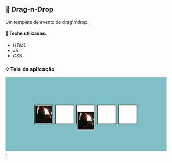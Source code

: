 ## :rocket: Drag-n-Drop

Um template de evento de drag'n'drop.

#### :wrench: Techs utilizadas:
* _HTML_
* _JS_
* _CSS_

### :bulb: Tela da aplicação

![image](https://github.com/JonanthaW/Drag-n-Drop/blob/main/assets/example1.jpg);

